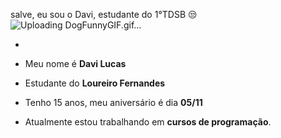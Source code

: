 salve, eu sou o Davi, estudante do 1°TDSB 😒 ![Uploading DogFunnyGIF.gif…]()


-

- Meu nome é **Davi Lucas**

- Estudante do **Loureiro Fernandes**

- Tenho 15 anos, meu aniversário é dia **05/11**

- Atualmente estou trabalhando em **cursos de programação**.
